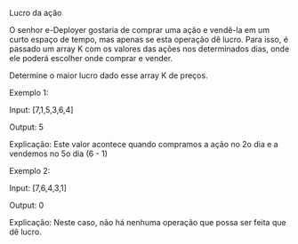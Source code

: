 Lucro da ação

O senhor e-Deployer gostaria de comprar uma ação e vendê-la em um curto espaço de tempo, mas apenas se esta operação dê lucro. Para isso, é passado um array K com os valores das ações nos determinados dias, onde ele poderá escolher onde comprar e vender.

Determine o maior lucro dado esse array K de preços.

Exemplo 1:

Input: [7,1,5,3,6,4]

Output: 5

Explicação: Este valor acontece quando compramos a ação no 2o dia e a vendemos no 5o dia (6 - 1)



Exemplo 2:

Input: [7,6,4,3,1]

Output: 0

Explicação: Neste caso, não há nenhuma operação que possa ser feita que dê lucro.

